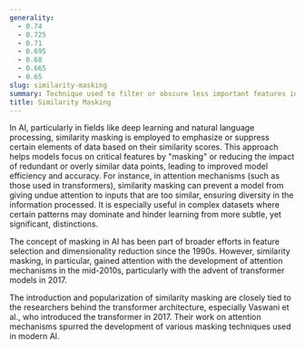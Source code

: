 ```yaml
---
generality:
  - 0.74
  - 0.725
  - 0.71
  - 0.695
  - 0.68
  - 0.665
  - 0.65
slug: similarity-masking
summary: Technique used to filter or obscure less important features in data based on their similarity to other features, enhancing the focus on distinct or more relevant aspects for tasks like ML or pattern recognition.
title: Similarity Masking
---
```


In AI, particularly in fields like deep learning and natural language processing, similarity masking is employed to emphasize or suppress certain elements of data based on their similarity scores. This approach helps models focus on critical features by "masking" or reducing the impact of redundant or overly similar data points, leading to improved model efficiency and accuracy. For instance, in attention mechanisms (such as those used in transformers), similarity masking can prevent a model from giving undue attention to inputs that are too similar, ensuring diversity in the information processed. It is especially useful in complex datasets where certain patterns may dominate and hinder learning from more subtle, yet significant, distinctions.

The concept of masking in AI has been part of broader efforts in feature selection and dimensionality reduction since the 1990s. However, similarity masking, in particular, gained attention with the development of attention mechanisms in the mid-2010s, particularly with the advent of transformer models in 2017.

The introduction and popularization of similarity masking are closely tied to the researchers behind the transformer architecture, especially Vaswani et al., who introduced the transformer in 2017. Their work on attention mechanisms spurred the development of various masking techniques used in modern AI.
